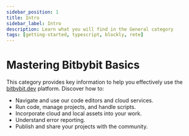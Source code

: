 ```yaml
---
sidebar_position: 1
title: Intro
sidebar_label: Intro
description: Learn what you will find in the General category
tags: [getting-started, typescript, blockly, rete]
---
```


# Mastering Bitbybit Basics

This category provides key information to help you effectively use the [bitbybit.dev](https://bitbybit.dev) platform. Discover how to:

*   Navigate and use our code editors and cloud services.
*   Run code, manage projects, and handle scripts.
*   Incorporate cloud and local assets into your work.
*   Understand error reporting.
*   Publish and share your projects with the community.